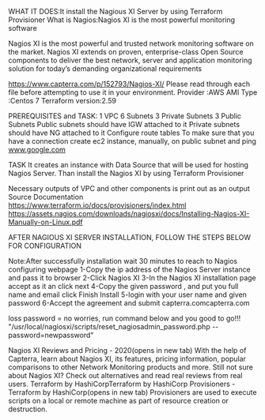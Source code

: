 WHAT IT DOES:It install the Nagious XI Server by using Terraform Provisioner
What is Nagios:Nagios XI is the most powerful monitoring software

Nagios XI is the most powerful and trusted network monitoring software on the market. Nagios XI extends on proven, enterprise-class Open Source components to deliver the best network, server and application monitoring solution for today’s demanding organizational requirements

https://www.capterra.com/p/152793/Nagios-XI/
Please read through each file before attempting to use it in your environment.
Provider :AWS
AMI Type :Centos 7
Terraform version:2.59

PREREQUISITES and  TASK:
1 VPC
 6 Subnets
  3 Private Subnets
  3 Public Subnets
Public subnets should have IGW attached to it
Private subnets should have NG attached to it
Configure route tables
To make sure that you have a connection create ec2 instance, manually, on public subnet and ping www.google.com


TASK
It creates an instance with Data Source that will be used for hosting Nagios Server.
Than install the Nagios XI by using Terraform Provisioner

Necessary outputs of VPC and other components is print out as an output
Source Documentation
https://www.terraform.io/docs/provisioners/index.html
https://assets.nagios.com/downloads/nagiosxi/docs/Installing-Nagios-XI-Manually-on-Linux.pdf

AFTER NAGIOUS XI SERVER INSTALLATION, FOLLOW THE STEPS BELOW  FOR CONFIGURATION

Note:After successfully installation wait 30 minutes to reach to Nagios configuring webpage
1-Copy the ip address of the Nagios Server instance and pass it to browser
2-Click Nagios XI
3-In the Nagios XI installation page accept as it an click next
4-Copy the given password , and put you full name  and email click Finish Install
5-login with your user name and given password
6-Accept the agreement and submit
capterra.comcapterra.com

loss password = no worries, run command below and you good to go!!!
"/usr/local/nagiosxi/scripts/reset_nagiosadmin_password.php --password=newpassword"

Nagios XI Reviews and Pricing - 2020(opens in new tab)
With the help of Capterra, learn about Nagios XI, its features, pricing information, popular comparisons to other Network Monitoring products and more. Still not sure about Nagios XI? Check out alternatives and read real reviews from real users.
Terraform by HashiCorpTerraform by HashiCorp
Provisioners - Terraform by HashiCorp(opens in new tab)
Provisioners are used to execute scripts on a local or remote machine as part of resource creation or destruction.
